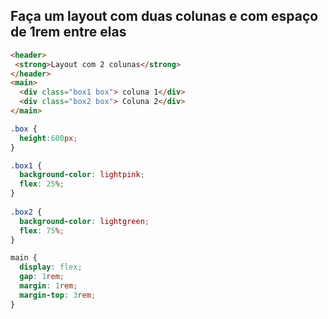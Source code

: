 
## Faça um layout com duas colunas e com espaço de 1rem entre elas

```html
<header>
 <strong>Layout com 2 colunas</strong>  
</header>
<main>
  <div class="box1 box"> coluna 1</div>
  <div class="box2 box"> Coluna 2</div>
</main>
```

```css
.box {
  height:600px;
}

.box1 {
  background-color: lightpink;
  flex: 25%;
}
    
.box2 {
  background-color: lightgreen;
  flex: 75%;
}

main {
  display: flex;
  gap: 1rem;
  margin: 1rem;
  margin-top: 3rem;
}
```
